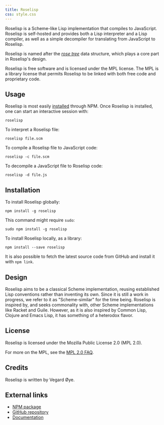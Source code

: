```yaml
---
title: Roselisp
css: style.css
---
```


Roselisp is a Scheme-like Lisp implementation that compiles to JavaScript. Roselisp is self-hosted and provides both a Lisp interpreter and a Lisp compiler, as well as a simple decompiler for translating from JavaScript to Roselisp.

Roselisp is named after the [*rose tree*](https://en.wikipedia.org/wiki/Rose_tree) data structure, which plays a core part in Roselisp's design.

Roselisp is free software and is licensed under the MPL license. The MPL is a library license that permits Roselisp to be linked with both free code and proprietary code.

## Usage

Roselisp is most easily [installed](#installation) through NPM. Once Roselisp is installed, one can start an interactive session with:

    roselisp

To interpret a Roselisp file:

    roselisp file.scm

To compile a Roselisp file to JavaScript code:

    roselisp -c file.scm

To decompile a JavaScript file to Roselisp code:

    roselisp -d file.js

## Installation

To install Roselisp globally:

    npm install -g roselisp

This command might require `sudo`:

    sudo npm install -g roselisp

To install Roselisp locally, as a library:

    npm install --save roselisp

It is also possible to fetch the latest source code from GitHub and install it with `npm link`.

## Design

Roselisp aims to be a classical Scheme implementation, reusing established Lisp conventions rather than inventing its own. Since it is still a work in progress, we refer to it as "Scheme-similar" for the time being. Roselisp is inspired by, and seeks commonality with, other Scheme implementations like Racket and Guile. However, as it is also inspired by Common Lisp, Clojure and Emacs Lisp, it has something of a heterodox flavor.

## License

Roselisp is licensed under the Mozilla Public License 2.0 (MPL 2.0).

For more on the MPL, see the [MPL 2.0 FAQ](https://www.mozilla.org/en-US/MPL/2.0/FAQ/#copyleft-scope).

## Credits

Roselisp is written by Vegard Øye.

## External links

-   [NPM package](https://www.npmjs.com/package/roselisp)
-   [GitHub repository](https://github.com/epsil/roselisp)
-   [Documentation](https://epsil.github.io/roselisp/doc/)
